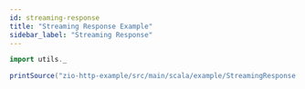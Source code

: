 ```yaml
---
id: streaming-response
title: "Streaming Response Example"
sidebar_label: "Streaming Response"
---
```


```scala mdoc:passthrough
import utils._

printSource("zio-http-example/src/main/scala/example/StreamingResponse.scala")
```
